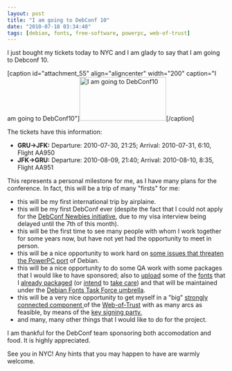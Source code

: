 ```yaml
---
layout: post
title: "I am going to DebConf 10"
date: "2010-07-18 03:34:40"
tags: [debian, fonts, free-software, powerpc, web-of-trust]
---
```


I just bought my tickets today to NYC and I am glady to say that I am going to Debconf 10.

[caption id="attachment_55" align="aligncenter" width="200" caption="I am going to DebConf10"]<a rel="attachment wp-att-55" href="http://localhost/blog/2010/07/18/i-am-going-to-debconf-10/im_going_to_debconf10/"><img class="size-full wp-image-55 " title="im_going_to_debconf10" src="http://localhost/blog/wp-content/uploads/2010/07/im_going_to_debconf10.png" alt="I am going to DebConf10" width="200" height="101"  /></a>[/caption]

The tickets have this information:
<ul>
	<li><strong>GRU-&gt;JFK:</strong> Departure: 2010-07-30, 21:25; Arrival: 2010-07-31, 6:10, Flight AA950</li>
	<li><strong>JFK-&gt;GRU:</strong> Departure: 2010-08-09, 21:40; Arrival: 2010-08-10, 8:35, Flight AA951</li>
</ul>
This represents a personal milestone for me, as I have many plans for the conference. In fact, this will be a trip of many "firsts" for me:
<ul>
	<li>this will be my first international trip by airplaine.</li>
	<li>this will be my first DebConf ever (despite the fact that I could not apply for the <a href="http://upsilon.cc/~zack/blog/posts/2010/04/the_DebConf_Newbies_initiative/">DebConf Newbies initiative</a>, due to my visa interview being delayed until the 7th of this month).</li>
	<li>this will be the first time to see many people with whom I work together for some years now, but have not yet had the opportunity to meet in person.</li>
	<li>this will be a nice opportunity to work hard on <a href="http://lwn.net/Articles/396079/">some issues that threaten the PowerPC port</a> of Debian.</li>
	<li>this will be a nice opportunity to do some QA work with some packages that I would like to have sponsored; also to <a href="http://bugs.debian.org/551955">upload</a> some of the <a href="http://bugs.debian.org/580005">fonts</a> that I <a href="http://git.debian.org/?p=pkg-fonts/ttf-paratype-sans.git">already packaged</a> (or <a href="http://bugs.debian.org/581839">intend</a> to <a href="http://bugs.debian.org/589094">take care</a>) and that will be maintained under the <a href="http://pkg-fonts.alioth.debian.org/">Debian Fonts Task Force umbrella</a>.</li>
	<li>this will be a very nice opportunity to get myself in a "big" <a href="http://en.wikipedia.org/wiki/Strongly_connected_component">strongly connected component </a> of the <a href="http://en.wikipedia.org/wiki/Web_of_trust">Web-of-Trust</a> with as many arcs as feasible, by means of the <a href="http://people.debian.org/~anibal/ksp-dc10/ksp-dc10.html">key signing party.</a></li>
	<li>and many, many other things that I would like to do for the project.</li>
</ul>
I am thankful for the DebConf team sponsoring both accomodation and food.  It is highly appreciated.

See you in NYC! Any hints that you may happen to have are warmly welcome.
